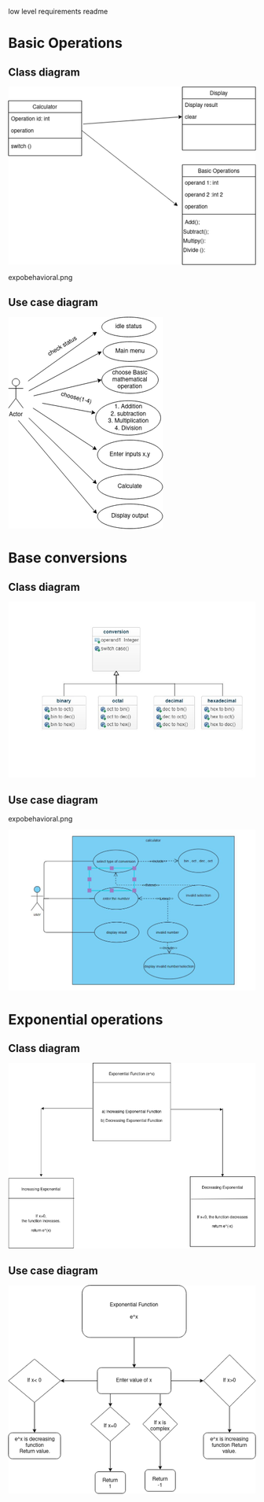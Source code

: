 low level requirements readme




<h1>Basic Operations</h1>
<h2>Class diagram</h2>



![basic operation](UML-class_basic.png )

expobehavioral.png

<h2>Use case diagram</h2>

![basic operation](UML-usecasediagram.png)



<h1>Base conversions</h1>
<h2>Class diagram</h2>

![basic operation](classdiagram.JPG)


<h2>Use case diagram</h2>expobehavioral.png

![basic operation](newumlusd.JPG )


<h1>Exponential operations</h1>
<h2>Class diagram</h2>

![basic operation](expo_structural.png )


<h2>Use case diagram</h2>

![basic operation](expobehavioral.png )




